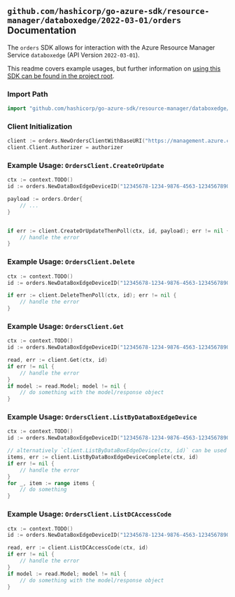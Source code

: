 
## `github.com/hashicorp/go-azure-sdk/resource-manager/databoxedge/2022-03-01/orders` Documentation

The `orders` SDK allows for interaction with the Azure Resource Manager Service `databoxedge` (API Version `2022-03-01`).

This readme covers example usages, but further information on [using this SDK can be found in the project root](https://github.com/hashicorp/go-azure-sdk/tree/main/docs).

### Import Path

```go
import "github.com/hashicorp/go-azure-sdk/resource-manager/databoxedge/2022-03-01/orders"
```


### Client Initialization

```go
client := orders.NewOrdersClientWithBaseURI("https://management.azure.com")
client.Client.Authorizer = authorizer
```


### Example Usage: `OrdersClient.CreateOrUpdate`

```go
ctx := context.TODO()
id := orders.NewDataBoxEdgeDeviceID("12345678-1234-9876-4563-123456789012", "example-resource-group", "dataBoxEdgeDeviceValue")

payload := orders.Order{
	// ...
}


if err := client.CreateOrUpdateThenPoll(ctx, id, payload); err != nil {
	// handle the error
}
```


### Example Usage: `OrdersClient.Delete`

```go
ctx := context.TODO()
id := orders.NewDataBoxEdgeDeviceID("12345678-1234-9876-4563-123456789012", "example-resource-group", "dataBoxEdgeDeviceValue")

if err := client.DeleteThenPoll(ctx, id); err != nil {
	// handle the error
}
```


### Example Usage: `OrdersClient.Get`

```go
ctx := context.TODO()
id := orders.NewDataBoxEdgeDeviceID("12345678-1234-9876-4563-123456789012", "example-resource-group", "dataBoxEdgeDeviceValue")

read, err := client.Get(ctx, id)
if err != nil {
	// handle the error
}
if model := read.Model; model != nil {
	// do something with the model/response object
}
```


### Example Usage: `OrdersClient.ListByDataBoxEdgeDevice`

```go
ctx := context.TODO()
id := orders.NewDataBoxEdgeDeviceID("12345678-1234-9876-4563-123456789012", "example-resource-group", "dataBoxEdgeDeviceValue")

// alternatively `client.ListByDataBoxEdgeDevice(ctx, id)` can be used to do batched pagination
items, err := client.ListByDataBoxEdgeDeviceComplete(ctx, id)
if err != nil {
	// handle the error
}
for _, item := range items {
	// do something
}
```


### Example Usage: `OrdersClient.ListDCAccessCode`

```go
ctx := context.TODO()
id := orders.NewDataBoxEdgeDeviceID("12345678-1234-9876-4563-123456789012", "example-resource-group", "dataBoxEdgeDeviceValue")

read, err := client.ListDCAccessCode(ctx, id)
if err != nil {
	// handle the error
}
if model := read.Model; model != nil {
	// do something with the model/response object
}
```
